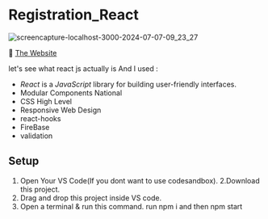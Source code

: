 # Registration_React


![screencapture-localhost-3000-2024-07-07-09_23_27](https://github.com/amitAsher22/emailRegistration/assets/69055006/a67e6a79-3ac6-4442-aa04-c7c85ff052b4)

:triangular_flag_on_post: <a href="https://email-registration-henna.vercel.app/" target="_blank">The Website</a>

let's see what react js actually is And I used : 
- *React* is a *JavaScript* library for building user-friendly interfaces.
- Modular Components National
- CSS High Level 
- Responsive Web Design
- react-hooks
- FireBase
- validation


## Setup

1. Open Your VS Code(If you dont want to use codesandbox).
2.Download this project.
3. Drag and drop this project inside VS code.
4. Open a terminal & run this command. run npm i and then  npm start

